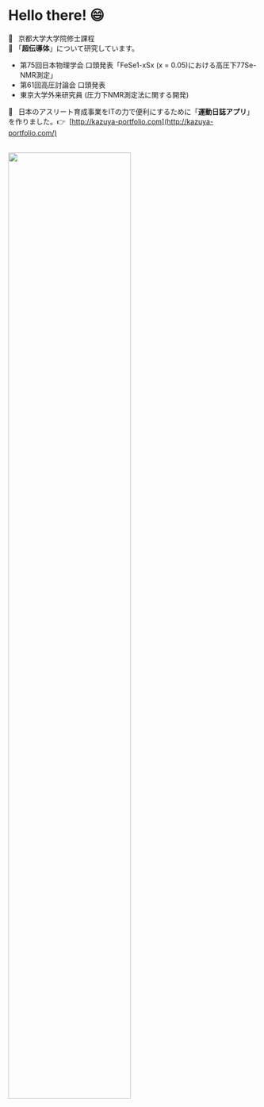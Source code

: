 # Hello there! 😄
:rocket:  &ensp;京都大学大学院修士課程  
🌱 「**超伝導体**」について研究しています。  
- 第75回日本物理学会 口頭発表「FeSe1-xSx (x = 0.05)における高圧下77Se-NMR測定」
- 第61回高圧討論会 口頭発表  
- 東京大学外来研究員 (圧力下NMR測定法に関する開発)

:football:&ensp; 日本のアスリート育成事業をITの力で便利にするために「**運動日誌アプリ**」を作りました。:point_right:  &nbsp;[http://kazuya-portfolio.com](http://kazuya-portfolio.com/)  
<br>

<img src="https://media.giphy.com/media/62rfKf9XfUsNKwnWyo/giphy.gif" width="70%">

<!--
**kazuya0208442/kazuya0208442** is a ✨ _special_ ✨ repository because its `README.md` (this file) appears on your GitHub profile.

Here are some ideas to get you started:

- 🔭 I’m currently working on ...
- 🌱 I’m currently learning ...
- 👯 I’m looking to collaborate on ...
- 🤔 I’m looking for help with ...
- 💬 Ask me about ...
- 📫 How to reach me: ...
- 😄 Pronouns: ...
- ⚡ Fun fact: ...
-->
